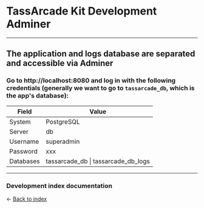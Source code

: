 # TassArcade Kit Development Adminer

---

## The application and logs database are separated and accessible via Adminer

### Go to http://localhost:8080 and log in with the following credentials (generally we want to go to `tassarcade_db`, which is the app's database):

| Field     | Value                               |
|-----------|-------------------------------------|
| System    | PostgreSQL                          |
| Server    | db                                  |
| Username  | superadmin                          |
| Password  | xxx                                 |
| Databases | tassarcade_db \| tassarcade_db_logs |

---

### Development index documentation

&larr; [Back to index](index.md)
